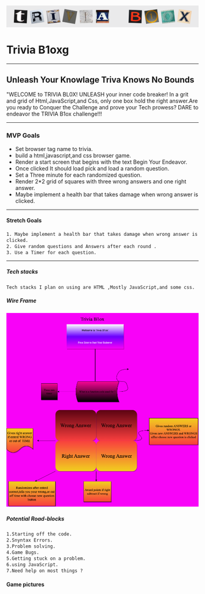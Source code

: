 ![TriviPic](./Cutouttextblox.png)
# Trivia B1oxg
 ---
## Unleash Your Knowlage Triva Knows No Bounds

"WELCOME to TRIVIA BL0X! UNLEASH your inner code breaker! In a grit and grid of Html,JavaScript,and Css, only one box hold the right answer.Are you ready to Conquer the Challenge and prove your Tech prowess? DARE to endeavor the TRIVIA B1ox challenge!!!


---
### MVP Goals

* Set browser tag name to trivia.
* build a html,javascript,and css browser game.
* Render a start screen that begins with the text Begin Your Endeavor. 
* Once clicked It should load pick and load a random question.
* Set a Three minute for each randomized question.
* Render 2*2 grid of squares with three wrong answers and one right answer.
* Maybe implement a health bar that takes damage when wrong answer is clicked.


---
#### Stretch Goals
    1. Maybe implement a health bar that takes damage when wrong answer is clicked.
    2. Give random questions and Answers after each round .
    3. Use a Timer for each question.


---
##### Tech stacks
    Tech stacks I plan on using are HTML ,Mostly JavaScript,and some css.
##### Wire Frame 
![wireframe](./wire.drawio.png)

##### Potential Road-blocks
    1.Starting off the code.
    2.Snyntax Errors.
    3.Problem solving.
    4.Game Bugs.
    5.Getting stuck on a problem.
    6.using JavaScript.
    7.Need help on most things ?
#### Game pictures